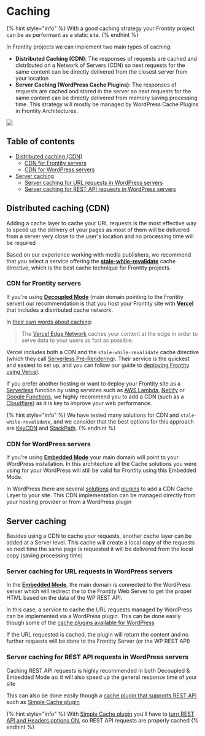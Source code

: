 # Caching 


{% hint style="info" %}
With a good caching strategy your Frontity project can be as performant as a static site. 
{% endhint %}

In Frontity projects we can implement two main types of caching:

- **Distributed Caching (CDN)**: The responses of requests are cached and distributed on a Network of Servers (CDN) so next requests for the same content can be directly delivered from the closest server from your location
- **Server Caching (WordPress Cache Plugins)**: The responses of requests are cached and stored in the server so next requests for the same content can be directly delivered from memory saving processing time. This strategy will mostly be managed by WordPress Cache Plugins in Frontity Architectures. 

![](https://frontity.org/wp-content/uploads/2021/05/cdn-server-caches-embdeded-mode.png)

## Table of contents

<!-- toc -->

- [Distributed caching (CDN)](#distributed-caching-cdn)
  * [CDN for Frontity servers](#cdn-for-frontity-servers)
  * [CDN for WordPress servers](#cdn-for-wordpress-servers)
- [Server caching](#server-caching)
  * [Server caching for URL requests in WordPress servers](#server-caching-for-url-requests-in-wordpress-servers)
  * [Server caching for REST API requests in WordPress servers](#server-caching-for-rest-api-requests-in-wordpress-servers)

<!-- tocstop -->

## Distributed caching (CDN)

Adding a cache layer to cache your URL requests is the most effective way to speed up the delivery of your pages as most of them will be delivered from a server very close to the user's location and no processing time will be required

Based on our experience working with media publishers, we recommend that you select a service offering the [**stale-while-revalidate**](https://www.keycdn.com/blog/keycdn-supports-stale-while-revalidate) cache directive, which is the best cache technique for Frontity projects.

### CDN for Frontity servers

If you're using **[Decoupled Mode](../architecture/decoupled-mode.md)** (main domain pointing to the Frontity server) our recommendation is that you host your Frontity site with [**Vercel**](https://vercel.com/) that includes a distributed cache network. 

In [their own words about caching](https://vercel.com/docs/edge-network/caching):

> The [Vercel Edge Network](https://vercel.com/docs/edge-network/overview) caches your content at the edge in order to serve data to your users as fast as possible.  

Vercel includes both a CDN and the `stale-while-revalidate` cache directive (which they call [Serverless Pre-Rendering](https://vercel.com/blog/serverless-pre-rendering)). Their service is the quickest and easiest to set up, and you can follow our guide to [deploying Frontity using Vercel](../deployment/deploy-using-vercel).

If you prefer another hosting or want to deploy your Frontity site as a [Serverless](https://hackernoon.com/what-is-serverless-architecture-what-are-its-pros-and-cons-cc4b804022e9) function by using services such as [AWS Lambda](https://aws.amazon.com/lambda), [Netlify](https://www.netlify.com/) or [Google Functions](https://cloud.google.com/functions/), we highly recommend you to add a CDN (such as a [Cloudflare](https://www.cloudflare.com/es-es/)) as it is key to improve your web performance.

{% hint style="info" %}
We have tested many solutions for CDN and `stale-while-revalidate`, and we consider that the best options for this approach are [KeyCDN](https://www.keycdn.com) and [StackPath](https://www.stackpath.com/).
{% endhint %}

### CDN for WordPress servers

If you're using **[Embedded Mode](../architecture/embedded-mode.md)** your main domain will point to your WordPress installation. In this architecture all the Cache solutions you were using for your WordPress will still be valid for Frontity using this Embedded Mode.

In WordPress there are several [solutions](https://wpbuffs.com/wordpress-cdn-plugins/) and [plugins](https://wordpress.org/plugins/tags/cdn/) to add a CDN Cache Layer to your site. This CDN implementation can be managed directly from your hosting provider or from a WordPress plugin

## Server caching 

Besides using a CDN to cache your requests, another cache layer can be added at a Server level. This cache will create a local copy of the requests so next time the same page is requested it will be delivered from the local copy (saving processing time)

### Server caching for URL requests in WordPress servers

In the **[Embedded Mode](../architecture/embedded-mode.md)**, the main domain is connected to the WordPress server which will redirect the to the Frontity Web Server to get the proper HTML based on the data of the WP REST API.

In this case, a service to cache the URL requests managed by WordPress can be implemented via a WordPress plugin. This can be done easily though some of the [cache plugins available for WordPress](https://www.wpbeginner.com/plugins/best-wordpress-caching-plugins/)

If the URL requested is cached, the plugin will return the content and no further requests will be done to the Frontity Server (or the WP REST API)

### Server caching for REST API requests in WordPress servers

Caching REST API requests is highly recommended in both Decoupled & Embedded Mode asi it will also speed up the general response time of your site

This can also be done easily though a [cache plugin that supports REST API](https://wordpress.org/plugins/wp-rest-cache/) such as [Simple Cache plugin](https://wordpress.org/plugins/simple-cache/)

{% hint style="info" %}
With [Simple Cache plugin](https://wordpress.org/plugins/simple-cache/) you'll have to [turn REST API and Headers options ON](https://frontity.org/wp-content/uploads/2021/05/simple-cache-settings.png), so REST API requests are properly cached
{% endhint %}


